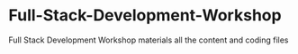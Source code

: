 # Full-Stack-Development-Workshop
Full Stack Development Workshop materials all the content and coding files
